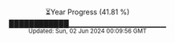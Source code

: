 <p align="center">
⏳Year Progress (41.81 %)<br>
████████████▁▁▁▁▁▁▁▁▁▁▁▁▁▁▁▁▁▁ <br>
<sub>Updated: Sun, 02 Jun 2024 00:09:56 GMT</sub>
</p>

